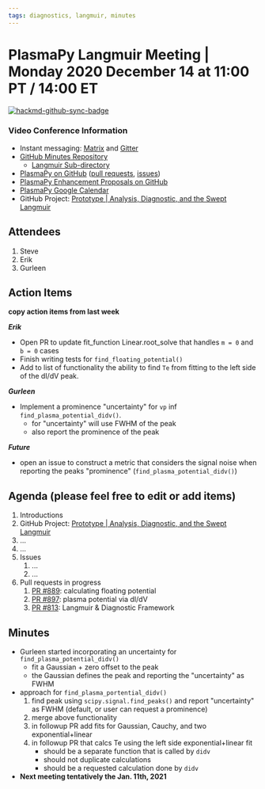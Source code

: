 ```yaml
---
tags: diagnostics, langmuir, minutes
---
```


# PlasmaPy Langmuir Meeting | Monday 2020 December 14 at 11:00 PT / 14:00 ET

[![hackmd-github-sync-badge](https://hackmd.io/q4l1AnMLQgWzdwNdanDkjg/badge)](https://hackmd.io/q4l1AnMLQgWzdwNdanDkjg)

### Video Conference Information
* Instant messaging: [Matrix](https://element.im/app/#/room/#plasmapy:openastronomy.org) and [Gitter](https://gitter.im/PlasmaPy/Lobby)
* [GitHub Minutes Repository](https://github.com/PlasmaPy/plasmapy-meeting-notes)
    * [Langmuir Sub-directory](https://github.com/PlasmaPy/plasmapy-meeting-notes/tree/master/langmuir_2020-present)
* [PlasmaPy on GitHub](https://github.com/PlasmaPy/plasmapy) ([pull requests](https://github.com/PlasmaPy/plasmapy/pulls), [issues](https://github.com/PlasmaPy/plasmapy/issues))
* [PlasmaPy Enhancement Proposals on GitHub](https://github.com/PlasmaPy/PlasmaPy-PLEPs)
* [PlasmaPy Google Calendar](https://calendar.google.com/calendar?cid=bzVsb3ZkcW0zaWxsam00ZTlrMDd2cmw5bWdAZ3JvdXAuY2FsZW5kYXIuZ29vZ2xlLmNvbQ)
* GitHub Project: [Prototype | Analysis, Diagnostic, and the Swept Langmuir](https://github.com/PlasmaPy/PlasmaPy/projects/19)

## Attendees

1. Steve
2. Erik
3. Gurleen

## Action Items

**copy action items from last week**

***Erik***
* Open PR to update fit_function Linear.root_solve that handles `m = 0` and `b = 0` cases
* Finish writing tests for `find_floating_potential()`
* Add to list of functionality the ability to find `Te` from fitting to the left side of the dI/dV peak.

***Gurleen***
* Implement a prominence "uncertainty" for `vp` inf `find_plasma_potential_didv()`.
    * for "uncertainty" will use FWHM of the peak
    * also report the prominence of the peak

***Future***
* open an issue to construct a metric that considers the signal noise when reporting the peaks "prominence" (`find_plasma_potential_didv()`)

## Agenda (please feel free to edit or add items)

1. Introductions
2. GitHub Project: [Prototype | Analysis, Diagnostic, and the Swept Langmuir](https://github.com/PlasmaPy/PlasmaPy/projects/19)
3. ...
4. ...
5. Issues
    1. ...
    2. ...
6. Pull requests in progress 
    1. [PR #889](https://github.com/PlasmaPy/PlasmaPy/pull/889): calculating floating potential
    2. [PR #897](https://github.com/PlasmaPy/PlasmaPy/pull/897): plasma potential via dI/dV
    3. [PR #813](https://github.com/PlasmaPy/PlasmaPy/pull/813): Langmuir & Diagnostic Framework

## Minutes

* Gurleen started incorporating an uncertainty for `find_plasma_potential_didv()`
    * fit a Gaussian + zero offset to the peak
    * the Gaussian defines the peak and reporting the "uncertainty" as FWHM
* approach for `find_plasma_portential_didv()`
    1. find peak using `scipy.signal.find_peaks()` and report "uncertainty" as FWHM (default, or user can request a prominence)
    2. merge above functionality
    3. in followup PR add fits for Gaussian, Cauchy, and two exponential+linear
    4. in followup PR that calcs Te using the left side exponential+linear fit
        * should be a separate function that is called by `didv`
        * should not duplicate calculations
        * should be a requested calculation done by `didv`
* **Next meeting tentatively the Jan. 11th, 2021**
